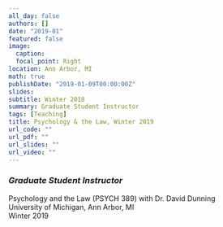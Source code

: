 ```yaml
---
all_day: false
authors: []
date: "2019-01"
featured: false
image:
  caption: 
  focal_point: Right
location: Ann Arbor, MI
math: true
publishDate: "2019-01-09T00:00:00Z"
slides: 
subtitle: Winter 2018
summary: Graduate Student Instructor   
tags: [Teaching]
title: Psychology & the Law, Winter 2019
url_code: ""
url_pdf: ""
url_slides: ""
url_video: ""
---
```


### *Graduate Student Instructor*
Psychology and the Law (PSYCH 389) with Dr. David Dunning  
University of Michigan, Ann Arbor, MI  
Winter 2019

